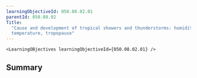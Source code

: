```yaml
---
learningObjectiveId: 050.08.02.01
parentId: 050.08.02
Title:
  "Cause and development of tropical showers and thunderstorms: humidity,
  temperature, tropopause"
---
```


```tsx eval
<LearningOBjectives learningObjectiveId={050.08.02.01} />
```

## Summary
